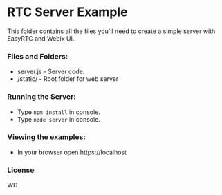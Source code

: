 RTC Server Example
===================

This folder contains all the files you'll need to create a simple server with EasyRTC and Webix UI.

### Files and Folders:

 - server.js - Server code.
 - /static/ - Root folder for web server


### Running the Server:

 - Type `npm install` in console.
 - Type `node server` in console.


### Viewing the examples:


 - In your browser open https://localhost


### License

 WD